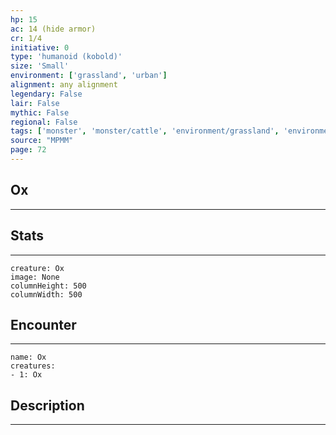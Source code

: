```yaml
---
hp: 15
ac: 14 (hide armor)
cr: 1/4
initiative: 0
type: 'humanoid (kobold)'    
size: 'Small'
environment: ['grassland', 'urban']
alignment: any alignment
legendary: False
lair: False
mythic: False
regional: False
tags: ['monster', 'monster/cattle', 'environment/grassland', 'environment/urban']
source: "MPMM"
page: 72
---
```


## Ox
---



## Stats
---

```statblock
creature: Ox
image: None
columnHeight: 500
columnWidth: 500
```

## Encounter
---

```encounter-table
name: Ox
creatures:
- 1: Ox
```

## Description
---




